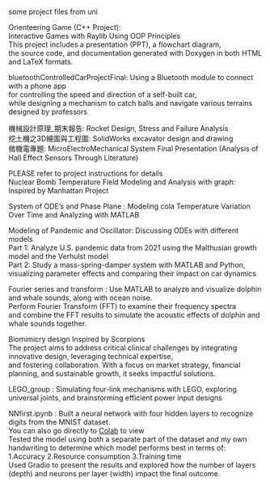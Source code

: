 some project files from uni    
  
Orienteering Game (C++ Project):    
Interactive Games with Raylib Using OOP Principles   
This project includes a presentation (PPT), a flowchart diagram,   
the source code, and documentation generated with Doxygen in both HTML and LaTeX formats.  
    
bluetoothControlledCarProjectFinal: Using a Bluetooth module to connect with a phone app   
for controlling the speed and direction of a self-built car,    
while designing a mechanism to catch balls and navigate various terrains designed by professors    

機械設計原理_期末報告: Rocket Design, Stress and Failure Analysis   
挖土機之3D繪圖與工程圖: SolidWorks excavator design and drawing   
微機電專題: MicroElectroMechanical System Final Presentation (Analysis of Hall Effect Sensors Through Literature)   

PLEASE refer to project instructions for details  
Nuclear Bomb Temperature Field Modeling and Analysis with graph:
Inspired by Manhattan Project

System of ODE’s and Phase Plane : Modeling cola Temperature Variation Over Time and Analyzing with MATLAB  

Modeling of Pandemic and Oscillator:   Discussing ODEs with different models  
Part 1: Analyze U.S. pandemic data from 2021 using the Malthusian growth model and the Verhulst model  
Part 2: Study a mass-spring-damper system with MATLAB and Python,  
visualizing parameter effects and comparing their impact on car dynamics    

Fourier series and transform : Use MATLAB to analyze and visualize dolphin and whale sounds, along with ocean noise.  
Perform Fourier Transform (FFT) to examine their frequency spectra   
and combine the FFT results to simulate the acoustic effects of dolphin and whale sounds together.   


Biomimicry design Inspired by Scorpions    
The project aims to address critical clinical challenges by integrating innovative design, leveraging technical expertise,  
and fostering collaboration. With a focus on market strategy, financial planning, and sustainable growth, it seeks impactful solutions.    

LEGO_group : Simulating four-link mechanisms with LEGO, exploring universal joints, and brainstorming efficient power input designs  

NNfirst.ipynb : Built a neural network with four hidden layers to recognize digits from the MNIST dataset.  
You can also go directly to [Colab](https://colab.research.google.com/drive/1HowV9ni0lMTnJy9WerZsJyQjUspaMsKy?usp=sharing) to view   
Tested the model using both a separate part of the dataset and my own handwriting to determine which model performs best in terms of:  
1.Accuracy  2.Resource consumption 3.Training time  
Used Gradio to present the results and explored how the number of layers (depth) and neurons per layer (width) impact the final outcome.

